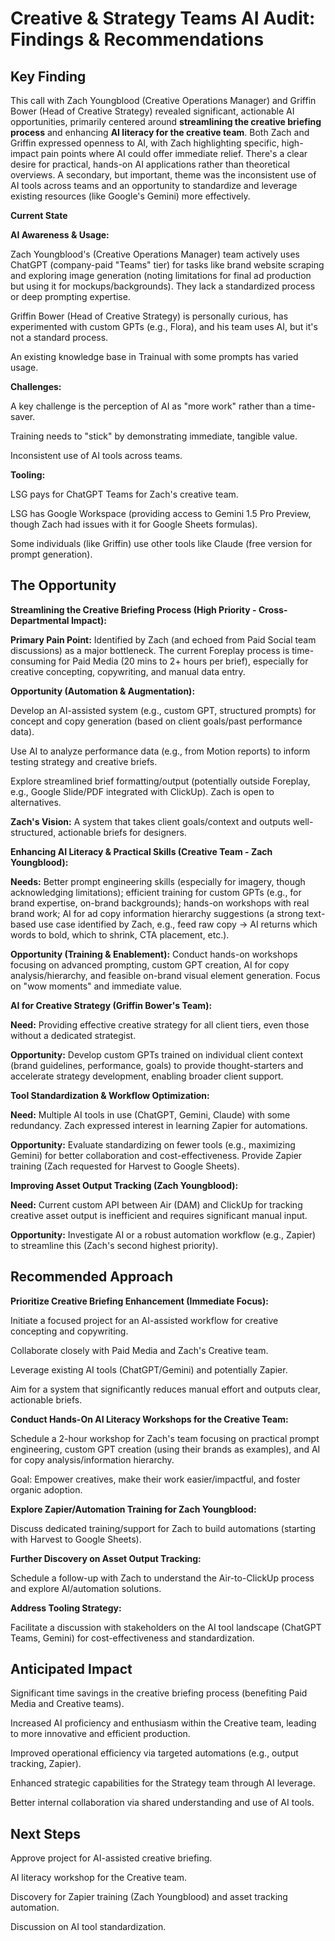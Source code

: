 # Creative & Strategy Teams AI Audit: Findings & Recommendations

## Key Finding

This call with Zach Youngblood (Creative Operations Manager) and Griffin Bower (Head of Creative Strategy) revealed significant, actionable AI opportunities, primarily centered around **streamlining the creative briefing process** and enhancing **AI literacy for the creative team**. Both Zach and Griffin expressed openness to AI, with Zach highlighting specific, high-impact pain points where AI could offer immediate relief. There's a clear desire for practical, hands-on AI applications rather than theoretical overviews. A secondary, but important, theme was the inconsistent use of AI tools across teams and an opportunity to standardize and leverage existing resources (like Google's Gemini) more effectively.

**Current State**

**AI Awareness & Usage:**

Zach Youngblood's (Creative Operations Manager) team actively uses ChatGPT (company-paid "Teams" tier) for tasks like brand website scraping and exploring image generation (noting limitations for final ad production but using it for mockups/backgrounds). They lack a standardized process or deep prompting expertise.

Griffin Bower (Head of Creative Strategy) is personally curious, has experimented with custom GPTs (e.g., Flora), and his team uses AI, but it's not a standard process.

An existing knowledge base in Trainual with some prompts has varied usage.

**Challenges:**

A key challenge is the perception of AI as "more work" rather than a time-saver.

Training needs to "stick" by demonstrating immediate, tangible value.

Inconsistent use of AI tools across teams.

**Tooling:**

LSG pays for ChatGPT Teams for Zach's creative team.

LSG has Google Workspace (providing access to Gemini 1.5 Pro Preview, though Zach had issues with it for Google Sheets formulas).

Some individuals (like Griffin) use other tools like Claude (free version for prompt generation).

## The Opportunity

**Streamlining the Creative Briefing Process (High Priority - Cross-Departmental Impact):**

**Primary Pain Point:** Identified by Zach (and echoed from Paid Social team discussions) as a major bottleneck. The current Foreplay process is time-consuming for Paid Media (20 mins to 2+ hours per brief), especially for creative concepting, copywriting, and manual data entry.

**Opportunity (Automation & Augmentation):**

Develop an AI-assisted system (e.g., custom GPT, structured prompts) for concept and copy generation (based on client goals/past performance data).

Use AI to analyze performance data (e.g., from Motion reports) to inform testing strategy and creative briefs.

Explore streamlined brief formatting/output (potentially outside Foreplay, e.g., Google Slide/PDF integrated with ClickUp). Zach is open to alternatives.

**Zach's Vision:** A system that takes client goals/context and outputs well-structured, actionable briefs for designers.

**Enhancing AI Literacy & Practical Skills (Creative Team - Zach Youngblood):**

**Needs:** Better prompt engineering skills (especially for imagery, though acknowledging limitations); efficient training for custom GPTs (e.g., for brand expertise, on-brand backgrounds); hands-on workshops with real brand work; AI for ad copy information hierarchy suggestions (a strong text-based use case identified by Zach, e.g., feed raw copy → AI returns which words to bold, which to shrink, CTA placement, etc.).

**Opportunity (Training & Enablement):** Conduct hands-on workshops focusing on advanced prompting, custom GPT creation, AI for copy analysis/hierarchy, and feasible on-brand visual element generation. Focus on "wow moments" and immediate value.

**AI for Creative Strategy (Griffin Bower's Team):**

**Need:** Providing effective creative strategy for all client tiers, even those without a dedicated strategist.

**Opportunity:** Develop custom GPTs trained on individual client context (brand guidelines, performance, goals) to provide thought-starters and accelerate strategy development, enabling broader client support.

**Tool Standardization & Workflow Optimization:**

**Need:** Multiple AI tools in use (ChatGPT, Gemini, Claude) with some redundancy. Zach expressed interest in learning Zapier for automations.

**Opportunity:** Evaluate standardizing on fewer tools (e.g., maximizing Gemini) for better collaboration and cost-effectiveness. Provide Zapier training (Zach requested for Harvest to Google Sheets).

**Improving Asset Output Tracking (Zach Youngblood):**

**Need:** Current custom API between Air (DAM) and ClickUp for tracking creative asset output is inefficient and requires significant manual input.

**Opportunity:** Investigate AI or a robust automation workflow (e.g., Zapier) to streamline this (Zach's second highest priority).

## Recommended Approach

**Prioritize Creative Briefing Enhancement (Immediate Focus):**

Initiate a focused project for an AI-assisted workflow for creative concepting and copywriting.

Collaborate closely with Paid Media and Zach's Creative team.

Leverage existing AI tools (ChatGPT/Gemini) and potentially Zapier.

Aim for a system that significantly reduces manual effort and outputs clear, actionable briefs.

**Conduct Hands-On AI Literacy Workshops for the Creative Team:**

Schedule a 2-hour workshop for Zach's team focusing on practical prompt engineering, custom GPT creation (using their brands as examples), and AI for copy analysis/information hierarchy.

Goal: Empower creatives, make their work easier/impactful, and foster organic adoption.

**Explore Zapier/Automation Training for Zach Youngblood:**

Discuss dedicated training/support for Zach to build automations (starting with Harvest to Google Sheets).

**Further Discovery on Asset Output Tracking:**

Schedule a follow-up with Zach to understand the Air-to-ClickUp process and explore AI/automation solutions.

**Address Tooling Strategy:**

Facilitate a discussion with stakeholders on the AI tool landscape (ChatGPT Teams, Gemini) for cost-effectiveness and standardization.

## Anticipated Impact

Significant time savings in the creative briefing process (benefiting Paid Media and Creative teams).

Increased AI proficiency and enthusiasm within the Creative team, leading to more innovative and efficient production.

Improved operational efficiency via targeted automations (e.g., output tracking, Zapier).

Enhanced strategic capabilities for the Strategy team through AI leverage.

Better internal collaboration via shared understanding and use of AI tools.

## Next Steps

Approve project for AI-assisted creative briefing.

AI literacy workshop for the Creative team.

Discovery for Zapier training (Zach Youngblood) and asset tracking automation.

Discussion on AI tool standardization.
